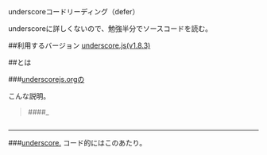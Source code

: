 underscoreコードリーディング（defer）

underscoreに詳しくないので、勉強半分でソースコードを読む。



##利用するバージョン
[underscore.js(v1.8.3)](https://github.com/jashkenas/underscore/tree/1.8.3)


##とは


###[underscorejs.orgの](http://underscorejs.org/#)

こんな説明。
>####_

```javascript

```
------------- 


###[underscore.](https://github.com/jashkenas/underscore/blob/1.8.3/underscore.js#L675)
コード的にはこのあたり。

```javascript
```
